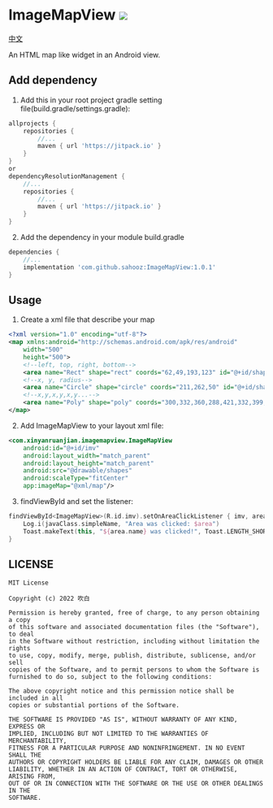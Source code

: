 # ImageMapView   [![](https://jitpack.io/v/sahooz/ImageMapView.svg)](https://jitpack.io/#sahooz/ImageMapView)

[中文](README.md)

An HTML map like widget in an Android view.

## Add dependency

1. Add this in your root project gradle setting file(build.gradle/settings.gradle):

```groovy
allprojects {
    repositories {
        //...
        maven { url 'https://jitpack.io' }
    }
}
or
dependencyResolutionManagement {
    //...
    repositories {
        //...
        maven { url 'https://jitpack.io' }
    }
}
```

2. Add the dependency in your module build.gradle

```groovy
dependencies {
    //...
    implementation 'com.github.sahooz:ImageMapView:1.0.1'
}
```

## Usage

1. Create a xml file that describe your map

```xml
<?xml version="1.0" encoding="utf-8"?>
<map xmlns:android="http://schemas.android.com/apk/res/android"
    width="500"
    height="500">
    <!--left, top, right, bottom-->
    <area name="Rect" shape="rect" coords="62,49,193,123" id="@+id/shape_rect"/>
    <!--x, y, radius-->
    <area name="Circle" shape="circle" coords="211,262,50" id="@+id/shape_circle"/>
    <!--x,y,x,y,x,y...-->
    <area name="Poly" shape="poly" coords="300,332,360,288,421,332,399,404,322,404" id="@+id/shape_poly"/>
</map>
```  

2. Add ImageMapView to your layout xml file:

```xml
<com.xinyanruanjian.imagemapview.ImageMapView
    android:id="@+id/imv"
    android:layout_width="match_parent"
    android:layout_height="match_parent"
    android:src="@drawable/shapes"
    android:scaleType="fitCenter"
    app:imageMap="@xml/map"/>
```

3. findViewById and set the listener:
```kotlin
findViewById<ImageMapView>(R.id.imv).setOnAreaClickListener { imv, area ->
    Log.i(javaClass.simpleName, "Area was clicked: $area")
    Toast.makeText(this, "${area.name} was clicked!", Toast.LENGTH_SHORT).show()
}
```

## LICENSE

```
MIT License

Copyright (c) 2022 吹白

Permission is hereby granted, free of charge, to any person obtaining a copy
of this software and associated documentation files (the "Software"), to deal
in the Software without restriction, including without limitation the rights
to use, copy, modify, merge, publish, distribute, sublicense, and/or sell
copies of the Software, and to permit persons to whom the Software is
furnished to do so, subject to the following conditions:

The above copyright notice and this permission notice shall be included in all
copies or substantial portions of the Software.

THE SOFTWARE IS PROVIDED "AS IS", WITHOUT WARRANTY OF ANY KIND, EXPRESS OR
IMPLIED, INCLUDING BUT NOT LIMITED TO THE WARRANTIES OF MERCHANTABILITY,
FITNESS FOR A PARTICULAR PURPOSE AND NONINFRINGEMENT. IN NO EVENT SHALL THE
AUTHORS OR COPYRIGHT HOLDERS BE LIABLE FOR ANY CLAIM, DAMAGES OR OTHER
LIABILITY, WHETHER IN AN ACTION OF CONTRACT, TORT OR OTHERWISE, ARISING FROM,
OUT OF OR IN CONNECTION WITH THE SOFTWARE OR THE USE OR OTHER DEALINGS IN THE
SOFTWARE.
```

